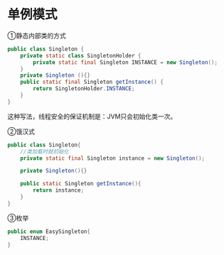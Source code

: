 # 单例模式

①静态内部类的方式

```java
public class Singleton { 
    private static class SingletonHolder { 
        private static final Singleton INSTANCE = new Singleton(); 
    } 
    private Singleton (){} 
    public static final Singleton getInstance() { 
        return SingletonHolder.INSTANCE;
    } 
}
```

这种写法，线程安全的保证机制是：JVM只会初始化类一次。

②饿汉式

```java
public class Singleton{
    //类加载时就初始化
    private static final Singleton instance = new Singleton();

    private Singleton(){}

    public static Singleton getInstance(){
        return instance;
    }
}
```

③枚举

```java
public enum EasySingleton{
    INSTANCE;
}
```

